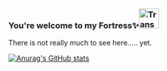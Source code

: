 ### You're welcome to my Fortress✨<img src="https://www.pngitem.com/pimgs/m/300-3007873_transparent-castle-png-picture-castle-clipart-transparent-background.png" jsaction="load:XAeZkd;" jsname="HiaYvf" class="n3VNCb KAlRDb" alt="Transparent Castle Png Picture - Castle Clipart Transparent Background, Png  Download , Transparent Png Image - PNGitem" data-noaft="1" style="width: 40px; height: 40px; margin: 0px;" data-canonical-src=" https://user-images.githubusercontent.com/91345308/197986208-5dba0509-9217-45e9-824e-2eef7d83c9b2.png">

There is not really much to see here..... yet.
<!-- ![300-3007873_transparent-castle-png-picture-castle-clipart-transparent-background](https://user-images.githubusercontent.com/91345308/197986208-5dba0509-9217-45e9-824e-2eef7d83c9b2.png) 

<img src="https://www.pngitem.com/pimgs/m/300-3007873_transparent-castle-png-picture-castle-clipart-transparent-background.png" jsaction="load:XAeZkd;" jsname="HiaYvf" class="n3VNCb KAlRDb" alt="Transparent Castle Png Picture - Castle Clipart Transparent Background, Png  Download , Transparent Png Image - PNGitem" data-noaft="1" style="width: 40px; height: 40px; margin: 0px;">
-->


<!--
**AngryDuchess/AngryDuchess** is a ✨ _special_ ✨ repository because its `README.md` (this file) appears on your GitHub profile.

Here are some ideas to get you started:

- 🔭 I’m currently working on ...
- 🌱 I’m currently learning ...
- 👯 I’m looking to collaborate on ...
- 🤔 I’m looking for help with ...
- 💬 Ask me about ...
- 📫 How to reach me: ...
- 😄 Pronouns: ...
- ⚡ Fun fact: ...
-->

[![Anurag's GitHub stats](https://github-readme-stats.vercel.app/api?username=AngryDuchess&show_icons=true&theme=radical)](https://github.com/anuraghazra/github-readme-stats)
